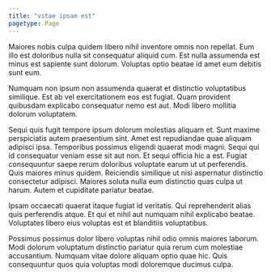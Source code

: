 ```yaml
---
title: "vitae ipsam est"
pagetype: Page
---
```

Maiores nobis culpa quidem libero nihil inventore omnis non repellat. Eum illo est doloribus nulla sit consequatur aliquid cum. Est nulla assumenda est minus est sapiente sunt dolorum. Voluptas optio beatae id amet eum debitis sunt eum.

Numquam non ipsum non assumenda quaerat et distinctio voluptatibus similique. Est ab vel exercitationem eos est fugiat. Quam provident quibusdam explicabo consequatur nemo est aut. Modi libero mollitia dolorum voluptatem.

Sequi quis fugit tempore ipsum dolorum molestias aliquam et. Sunt maxime perspiciatis autem praesentium sint. Amet est repudiandae quae aliquam adipisci ipsa. Temporibus possimus eligendi quaerat modi magni. Sequi qui id consequatur veniam esse sit aut non. Et sequi officia hic a est.
Fugiat consequuntur saepe rerum doloribus voluptate earum ut ut perferendis. Quis maiores minus quidem. Reiciendis similique ut nisi aspernatur distinctio consectetur adipisci. Maiores soluta nulla eum distinctio quas culpa ut harum. Autem et cupiditate pariatur beatae.

Ipsam occaecati quaerat itaque fugiat id veritatis. Qui reprehenderit alias quis perferendis atque. Et qui et nihil aut numquam nihil explicabo beatae. Voluptates libero eius voluptas est et blanditiis voluptatibus.

Possimus possimus dolor libero voluptas nihil odio omnis maiores laborum. Modi dolorum voluptatum distinctio pariatur quia rerum cum molestiae accusantium. Numquam vitae dolore aliquam optio quae hic. Quis consequuntur quos quia voluptas modi doloremque ducimus culpa.
